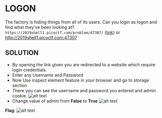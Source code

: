# LOGON

The factory is hiding things from all of its users. Can you login as logon and find what they've been looking at? `https://2019shell1.picoctf.com/problem/47307/` ([link](https://2019shell1.picoctf.com/problem/47307/)) or http://2019shell1.picoctf.com:47307
## SOLUTION

 

 - By opening the link given you are redirected to a website which require login credentials.
 - Enter any Username and Password
 - Now Use inspect element feature in your browser and go to storage section
 - There you can see the username and password you entered and admin cookie.
 ![alt text](https://user-images.githubusercontent.com/44405294/66729358-8791ce80-ee68-11e9-962f-acca2c9af218.png)
 - Change value of admin from **False** to **True**
 ![alt text](https://user-images.githubusercontent.com/44405294/66729361-89f42880-ee68-11e9-9461-eceeb00b3b21.png)
 
 **Flag**:
![alt text](https://user-images.githubusercontent.com/44405294/66729364-8cef1900-ee68-11e9-855b-52a28df9af55.png)
